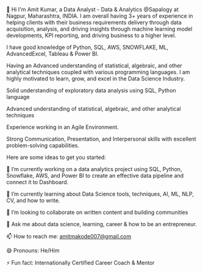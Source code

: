 👋 Hi I'm Amit Kumar, a Data Analyst - Data & Analytics @Sapalogy at Nagpur, Maharashtra, INDIA.
I am overall having 3+ years of experience in helping clients with their business requirements delivery through data acquisition, analysis, and driving insights through machine learning model developments, KPI reporting, and driving business to a higher level.

I have good knowledge of Python, SQL, AWS, SNOWFLAKE, ML, AdvancedExcel, Tableau & Power BI.

Having an Advanced understanding of statistical, algebraic, and other analytical techniques coupled with various programming languages. I am highly motivated to learn, grow, and excel in the Data Science Industry.

Solid understanding of exploratory data analysis using SQL, Python language

Advanced understanding of statistical, algebraic, and other analytical techniques

Experience working in an Agile Environment.

Strong Communication, Presentation, and Interpersonal skills with excellent problem-solving capabilities.

Here are some ideas to get you started:

🔭 I’m currently working on a data analytics project using SQL, Python, Snowflake, AWS, and Power BI to create an effective data pipeline and connect it to Dashboard.

🌱 I’m currently learning about Data Science tools, techniques, AI, ML, NLP, CV, and how to write.

👯 I’m looking to collaborate on written content and building communities

💬 Ask me about data science, learning, career & how to be an entrepreneur.

📫 How to reach me: amitmakode007@gmail.com

😄 Pronouns: He/Him

⚡ Fun fact: Internationally Certified Career Coach & Mentor
